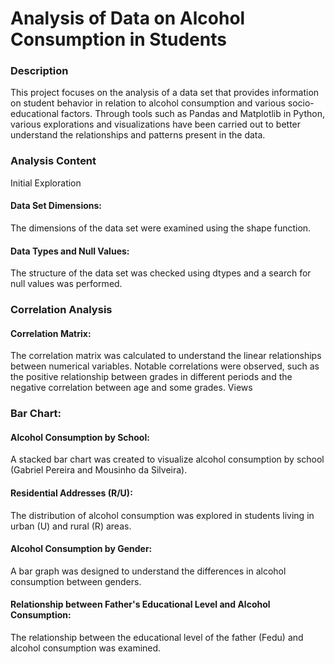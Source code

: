 # Analysis of Data on Alcohol Consumption in Students

### Description

This project focuses on the analysis of a data set that provides information on student behavior in relation to alcohol consumption and various socio-educational factors. Through tools such as Pandas and Matplotlib in Python, various explorations and visualizations have been carried out to better understand the relationships and patterns present in the data.

### Analysis Content

Initial Exploration

#### Data Set Dimensions:

The dimensions of the data set were examined using the shape function.

#### Data Types and Null Values:

The structure of the data set was checked using dtypes and a search for null values was performed.

### Correlation Analysis

#### Correlation Matrix:

The correlation matrix was calculated to understand the linear relationships between numerical variables.
Notable correlations were observed, such as the positive relationship between grades in different periods and the negative correlation between age and some grades.
Views

### Bar Chart:

#### Alcohol Consumption by School:

A stacked bar chart was created to visualize alcohol consumption by school (Gabriel Pereira and Mousinho da Silveira).

#### Residential Addresses (R/U):

The distribution of alcohol consumption was explored in students living in urban (U) and rural (R) areas.

#### Alcohol Consumption by Gender:

A bar graph was designed to understand the differences in alcohol consumption between genders.

#### Relationship between Father's Educational Level and Alcohol Consumption:

The relationship between the educational level of the father (Fedu) and alcohol consumption was examined.
